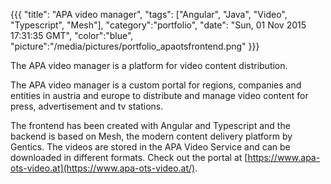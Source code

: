 {{{
  "title": "APA video manager",
  "tags": ["Angular", "Java", "Video", "Typescript", "Mesh"],
  "category":"portfolio",
  "date": "Sun, 01 Nov 2015 17:31:35 GMT",
  "color":"blue",
  "picture":"/media/pictures/portfolio_apaotsfrontend.png"
}}}

The APA video manager is a platform for video content distribution.
<!--more-->
The APA video manager is a custom portal for regions, companies and entities in austria and europe to distribute and manage video content
for press, advertisement and tv stations.

The frontend has been created with Angular and Typescript and the backend is based on Mesh, the modern content delivery platform by Gentics.
The videos are stored in the APA Video Service and can be downloaded in different formats. Check out the portal at [https://www.apa-ots-video.at](https://www.apa-ots-video.at/).
